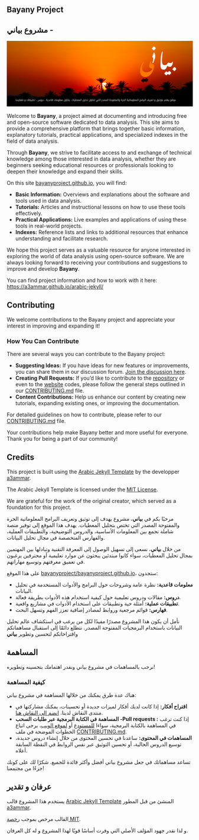 ## Bayany Project
## مشروع بياني - 

![بياني](/images/banner_v1.jpg "مشروع بياني")


Welcome to **Bayany**, a project aimed at documenting and introducing free and open-source software dedicated to data analysis. This site aims to provide a comprehensive platform that brings together basic information, explanatory tutorials, practical applications, and specialized indexes in the field of data analysis.

Through **Bayany**, we strive to facilitate access to and exchange of technical knowledge among those interested in data analysis, whether they are beginners seeking educational resources or professionals looking to deepen their knowledge and expand their skills.

On this site [bayanyproject.github.io](https://bayanyproject/bayanyproject.github.io/), you will find:

- **Basic Information:** Overviews and explanations about the software and tools used in data analysis.
- **Tutorials:** Articles and instructional lessons on how to use these tools effectively.
- **Practical Applications:** Live examples and applications of using these tools in real-world projects.
- **Indexes:** Reference lists and links to additional resources that enhance understanding and facilitate research.

We hope this project serves as a valuable resource for anyone interested in exploring the world of data analysis using open-source software. We are always looking forward to receiving your contributions and suggestions to improve and develop **Bayany**.

You can find project information and how to work with it here: <https://a3ammar.github.io/arabic-jekyll/>

## Contributing

We welcome contributions to the Bayany project and appreciate your interest in improving and expanding it!

### How You Can Contribute

There are several ways you can contribute to the Bayany project:

- **Suggesting Ideas:** If you have ideas for new features or improvements, you can share them in our discussion forum. [Join the discussion here](https://github.com/bayanyproject/bayanyproject.github.io/discussions/1).
- **Creating Pull Requests:** If you’d like to contribute to the [repository](https://github.com/bayanyproject/bayanyproject.github.io/) or even to the [website](https://yoos-dz.github.io/bayany) codes, please follow the general steps outlined in our [CONTRIBUTING.md](https://github.com/bayanyproject/bayanyproject.github.io/blob/main/CONTRIBUTING.md) file.
- **Content Contributions:** Help us enhance our content by creating new tutorials, expanding existing ones, or improving the documentation.

For detailed guidelines on how to contribute, please refer to our [CONTRIBUTING.md](https://github.com/bayanyproject/bayanyproject.github.io/blob/main/CONTRIBUTING.md) file.

Your contributions help make Bayany better and more useful for everyone. Thank you for being a part of our community!


## Credits

This project is built using the [Arabic Jekyll Template](https://github.com/a3ammar/arabic-jekyll) by the developper [a3ammar](https://github.com/a3ammar). 

The Arabic Jekyll Template is licensed under the [MIT License](https://opensource.org/licenses/MIT). 

We are grateful for the work of the original creator, which served as a foundation for this project.


مرحبًا بكم في **بياني**، مشروع يهدف إلى توثيق وتعريف البرامج المعلوماتية الحرة والمفتوحة المصدر التي تختص بتحليل المعطيات. يهدف هذا الموقع إلى توفير منصة شاملة تجمع بين المعلومات الأساسية، والدروس التوضيحية، والتطبيقات العملية، والفهارس المتخصصة في مجال تحليل البيانات.

من خلال **بياني**، نسعى إلى تسهيل الوصول إلى المعرفة التقنية وتبادلها بين المهتمين بمجال تحليل المعطيات، سواء كانوا مبتدئين يبحثون عن موارد تعليمية أو محترفين يرغبون في تعميق معرفتهم وتوسيع مهاراتهم.

على هذا الموقع [bayanyproject/bayanyproject.github.io](https://bayanyproject/bayanyproject.github.io/)، ستجدون:

- **معلومات قاعدية:** نظرة عامة وشروحات حول البرامج والأدوات المستخدمة في تحليل البيانات.
- **دروس:** مقالات ودروس تعليمية حول كيفية استخدام هذه الأدوات بطريقة فعالة.
- **تطبيقات عملية:** أمثلة حية وتطبيقات على استخدام الأدوات في مشاريع واقعية.
- **فهارس:** قوائم مرجعية وروابط لمصادر إضافية تعزز الفهم وتسهل البحث.

نأمل أن يكون هذا المشروع مصدرًا مفيدًا لكل من يرغب في استكشاف عالم تحليل البيانات باستخدام البرمجيات المفتوحة المصدر. نتطلع دائمًا إلى استقبال مساهماتكم واقتراحاتكم لتحسين وتطوير **بياني**

## المساهمة

نرحب بالمساهمات في مشروع بياني ونقدر اهتمامك بتحسينه وتطويره!

### كيفية المساهمة

هناك عدة طرق يمكنك من خلالها المساهمة في مشروع بياني:

- **اقتراح أفكار:** إذا كانت لديك أفكار لميزات جديدة أو تحسينات، يمكنك مشاركتها في منتدى النقاش لدينا. [انضم إلى النقاش هنا](https://github.com/yOOs-dz/bayany/discussions/1).
- **المساهمة في الكتابة البرمجية عبر طلبات السحب -Pull requests :** إذا كنت ترغب في المساهمة بالكتابة البرمجية، سواءا [للمستودع](https://github.com/bayanyproject/bayanyproject.github.io) أو [لموقع الويب](https://yoos-dz.github.io/bayany)، يرجى اتباع الخطوات الموضحة في ملف [CONTRIBUTING.md](https://github.com/bayanyproject/bayanyproject.github.io/blob/main/CONTRIBUTING.md).
- **المساهمات في المحتوى:** ساعدنا في تحسين المحتوى من خلال إنشاء دروس جديدة، توسيع الدروس الحالية، أو تحسين التوثيق عبر نفس الروابط في النقطة السابقة أعلاه.

تساعد مساهماتك في جعل مشروع بياني أفضل وأكثر فائدة للجميع. شكرًا لك على كونك جزءًا من مجتمعنا!


## عرفان و تقدير

يستخدم هذا المشروع قالب [Arabic Jekyll Template](https://github.com/a3ammar/arabic-jekyll) المنشئ من قبل المطور [a3ammar](https://github.com/a3ammar).

القالب مرخص بموجب [رخصة MIT](https://opensource.org/licenses/MIT).

 و لذا نقدر جهود المؤلف الأصلي التي وفرت أساسًا قويًا لهذا المشروع و له كل العرفان.
